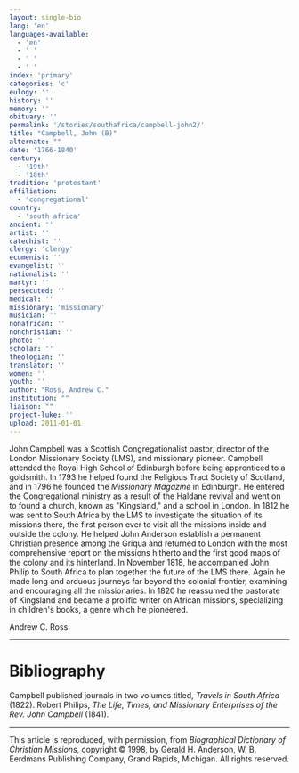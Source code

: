 ```yaml
---
layout: single-bio
lang: 'en'
languages-available:
  - 'en'
  - ' '
  - ' '
  - ' '
index: 'primary'
categories: 'c'
eulogy: ''
history: ''
memory: ''
obituary: ''
permalink: '/stories/southafrica/campbell-john2/'
title: "Campbell, John (B)"
alternate: ""
date: '1766-1840'
century:
  - '19th'
  - '18th'
tradition: 'protestant'
affiliation:
  - 'congregational'
country:
  - 'south africa'
ancient: ''
artist: ''
catechist: ''
clergy: 'clergy'
ecumenist: ''
evangelist: ''
nationalist: ''
martyr: ''
persecuted: ''
medical: ''
missionary: 'missionary'
musician: ''
nonafrican: ''
nonchristian: ''
photo: ''
scholar: ''
theologian: ''
translator: ''
women: ''
youth: ''
author: "Ross, Andrew C."
institution: ""
liaison: ""
project-luke: ''
upload: 2011-01-01
---
```




John Campbell was a Scottish Congregationalist pastor, director of the London Missionary Society (LMS), and missionary pioneer. Campbell attended the Royal High School of Edinburgh before being apprenticed to a goldsmith. In 1793 he helped found the Religious Tract Society of Scotland, and in 1796 he founded the *Missionary Magazine* in Edinburgh. He entered the Congregational ministry as a result of the Haldane revival and went on to found a church, known as "Kingsland," and a school in London. In 1812 he was sent to South Africa by the LMS to investigate the situation of its missions there, the first person ever to visit all the missions inside and outside the colony. He helped John Anderson establish a permanent Christian presence among the Griqua and returned to London with the most comprehensive report on the missions hitherto and the first good maps of the colony and its hinterland. In November 1818, he accompanied John Philip to South Africa to plan together the future of the LMS there. Again he made long and arduous journeys far beyond the colonial frontier, examining and encouraging all the missionaries. In 1820 he reassumed the pastorate of Kingsland and became a prolific writer on African missions, specializing in children's books, a genre which he pioneered.

Andrew C. Ross

---

# Bibliography

Campbell published journals in two volumes titled, *Travels in South Africa* (1822). Robert Philips, *The Life, Times, and Missionary Enterprises of the Rev. John Campbell* (1841).

---

This article is reproduced, with permission, from *Biographical Dictionary of Christian Missions*, copyright © 1998, by Gerald H. Anderson, W. B. Eerdmans Publishing Company, Grand Rapids, Michigan. All rights reserved.
